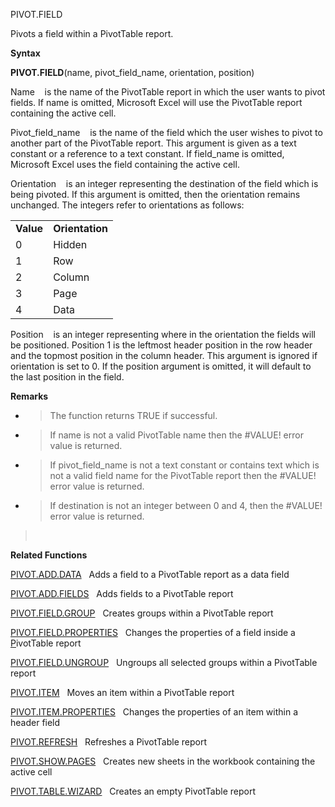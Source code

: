 PIVOT.FIELD

Pivots a field within a PivotTable report.

**Syntax**

**PIVOT.FIELD**(name, pivot\_field\_name, orientation, position)

Name    is the name of the PivotTable report in which the user wants to
pivot fields. If name is omitted, Microsoft Excel will use the
PivotTable report containing the active cell.

Pivot\_field\_name    is the name of the field which the user wishes to
pivot to another part of the PivotTable report. This argument is given
as a text constant or a reference to a text constant. If field\_name is
omitted, Microsoft Excel uses the field containing the active cell.

Orientation    is an integer representing the destination of the field
which is being pivoted. If this argument is omitted, then the
orientation remains unchanged. The integers refer to orientations as
follows:

|           |                 |
| --------- | --------------- |
| **Value** | **Orientation** |
| 0         | Hidden          |
| 1         | Row             |
| 2         | Column          |
| 3         | Page            |
| 4         | Data            |

Position    is an integer representing where in the orientation the
fields will be positioned. Position 1 is the leftmost header position in
the row header and the topmost position in the column header. This
argument is ignored if orientation is set to 0. If the position argument
is omitted, it will default to the last position in the field.

**Remarks**

  - > The function returns TRUE if successful.

  - > If name is not a valid PivotTable name then the \#VALUE\! error
    > value is returned.

  - > If pivot\_field\_name is not a text constant or contains text
    > which is not a valid field name for the PivotTable report then the
    > \#VALUE\! error value is returned.

  - > If destination is not an integer between 0 and 4, then the
    > \#VALUE\! error value is returned.

>  

**Related Functions**

[PIVOT.ADD.DATA](PIVOT.ADD.DATA.md)   Adds a field to a PivotTable report as a data field

[PIVOT.ADD.FIELDS](PIVOT.ADD.FIELDS.md)   Adds fields to a PivotTable report

[PIVOT.FIELD.GROUP](PIVOT.FIELD.GROUP.md)   Creates groups within a PivotTable report

[PIVOT.FIELD.PROPERTIES](PIVOT.FIELD.PROPERTIES.md)   Changes the properties of a field inside a
[P](P.md)ivotTable report

[PIVOT.FIELD.UNGROUP](PIVOT.FIELD.UNGROUP.md)   Ungroups all selected groups within a PivotTable
report

[PIVOT.ITEM](PIVOT.ITEM.md)   Moves an item within a PivotTable report

[PIVOT.ITEM.PROPERTIES](PIVOT.ITEM.PROPERTIES.md)   Changes the properties of an item within a
header field

[PIVOT.REFRESH](PIVOT.REFRESH.md)   Refreshes a PivotTable report

[PIVOT.SHOW.PAGES](PIVOT.SHOW.PAGES.md)   Creates new sheets in the workbook containing the
active cell

[PIVOT.TABLE.WIZARD](PIVOT.TABLE.WIZARD.md)   Creates an empty PivotTable report


